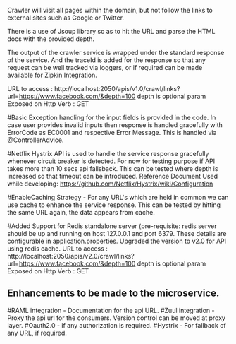Crawler will visit all pages within the domain, but not follow the links to external sites such as Google or Twitter.

There is a use of Jsoup library so as to hit the URL and parse the HTML docs with the provided depth.

The output of the crawler service is wrapped under the standard response of the service. And the traceId is added for the response so that any request can be well tracked via loggers, or if required can be made available for Zipkin Integration.

URL to access : http://localhost:2050/apis/v1.0/crawl/links?url=https://www.facebook.com/&depth=100 
		depth is optional param
Exposed on Http Verb : GET 


#Basic Exception handling for the input fields is provided in the code.
In case user provides invalid inputs then response is handled gracefully with ErrorCode as EC0001 and respective Error Message. This is handled via @ControllerAdvice.

#Netflix Hystrix API is used to handle the service response gracefully whenever circuit breaker is detected. For now for testing purpose if API takes more than 10 secs api fallsback. This can be tested where depth is increased so that timeout can be introduced.
	Reference Document Used while developing: https://github.com/Netflix/Hystrix/wiki/Configuration

#EnableCaching Strategy - For any URL's which are held in common we can use cache to enhance the service response. This can be tested by hitting the same URL again, the data appears from cache.

#Added Support for Redis standalone server (pre-requisite: redis server should be up and running on host 127.0.0.1 and port 6379. These details are configurable in application.properties. Upgraded the version to v2.0 for API using redis cache.
URL to access : http://localhost:2050/apis/v2.0/crawl/links?url=https://www.facebook.com/&depth=100 
		depth is optional param
Exposed on Http Verb : GET 


Enhancements to be made to the microservice.
------------------------------------------------
#RAML integration - Documentation for the api URL. 
#Zuul integration - Proxy the api url for the consumers. Version control can be moved at proxy layer. 
#Oauth2.0 - if any authorization is required. 
#Hystrix - For fallback of any URL, if required. 

